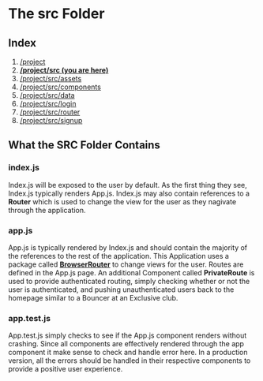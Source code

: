 # The src Folder

## Index
1. [/project](./README.md)
2. **[/project/src (you are here)](./src/README.md)**
4. [/project/src/assets](./src/assets/README.md)
5. [/project/src/components](./src/components/README.md)
6. [/project/src/data](./src/data/README.md)
7. [/project/src/login](./src/login/README.md)
8. [/project/src/router](./src/router/README.md)
9. [/project/src/signup](./src/signup/README.md)

## What the SRC Folder Contains

### index.js
Index.js will be exposed to the user by default.  As the first thing they see, Index.js typically renders App.js.  Index.js may also contain references to a **Router** which is used to change the view for the user as they nagivate through the application.

### app.js
App.js is typically rendered by Index.js and should contain the majority of the references to the rest of the application.  This Application uses a package called **[BrowserRouter](https://www.npmjs.com/package/react-router)** to change views for the user.  Routes are defined in the App.js page.   An additional Component called **PrivateRoute** is used to provide authenticated routing, simply checking whether or not the user is authenticated, and pushing unauthenticated users back to the homepage similar to a Bouncer at an Exclusive club.

### app.test.js
App.test.js simply checks to see if the App.js component renders without crashing.  Since all components are effectively rendered through the app component it make sense to check and handle error here.  In a production version, all the errors should be handled in their respective components to provide a positive user experience.  

